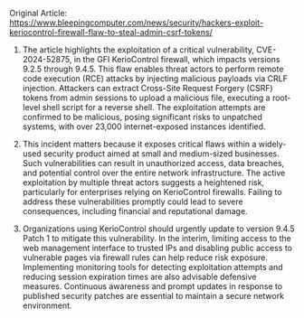 Original Article: https://www.bleepingcomputer.com/news/security/hackers-exploit-keriocontrol-firewall-flaw-to-steal-admin-csrf-tokens/

1) The article highlights the exploitation of a critical vulnerability, CVE-2024-52875, in the GFI KerioControl firewall, which impacts versions 9.2.5 through 9.4.5. This flaw enables threat actors to perform remote code execution (RCE) attacks by injecting malicious payloads via CRLF injection. Attackers can extract Cross-Site Request Forgery (CSRF) tokens from admin sessions to upload a malicious file, executing a root-level shell script for a reverse shell. The exploitation attempts are confirmed to be malicious, posing significant risks to unpatched systems, with over 23,000 internet-exposed instances identified.

2) This incident matters because it exposes critical flaws within a widely-used security product aimed at small and medium-sized businesses. Such vulnerabilities can result in unauthorized access, data breaches, and potential control over the entire network infrastructure. The active exploitation by multiple threat actors suggests a heightened risk, particularly for enterprises relying on KerioControl firewalls. Failing to address these vulnerabilities promptly could lead to severe consequences, including financial and reputational damage.

3) Organizations using KerioControl should urgently update to version 9.4.5 Patch 1 to mitigate this vulnerability. In the interim, limiting access to the web management interface to trusted IPs and disabling public access to vulnerable pages via firewall rules can help reduce risk exposure. Implementing monitoring tools for detecting exploitation attempts and reducing session expiration times are also advisable defensive measures. Continuous awareness and prompt updates in response to published security patches are essential to maintain a secure network environment.